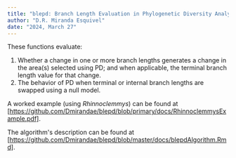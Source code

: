 ```yaml
---
title: "blepd: Branch Length Evaluation in Phylogenetic Diversity Analysis"  
author: "D.R. Miranda Esquivel"
date: "2024, March 27" 
---
```


These functions evaluate:

1. Whether a change in one or more branch lengths generates a change in the area(s) selected using PD; and when applicable, the terminal branch length value for that change.
2. The behavior of PD when terminal or internal branch lengths are swapped using a null model.

A worked example (using _Rhinnoclemmys_) can be found at [https://github.com/Dmirandae/blepd/blob/primary/docs/RhinnoclemmysExample.pdf].

The algorithm's description can be found at [https://github.com/Dmirandae/blepd/blob/master/docs/blepdAlgorithm.Rmd].

